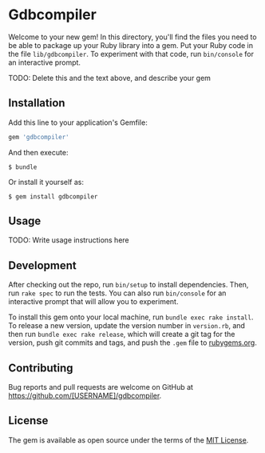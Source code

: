 # Gdbcompiler

Welcome to your new gem! In this directory, you'll find the files you need to be able to package up your Ruby library into a gem. Put your Ruby code in the file `lib/gdbcompiler`. To experiment with that code, run `bin/console` for an interactive prompt.

TODO: Delete this and the text above, and describe your gem

## Installation

Add this line to your application's Gemfile:

```ruby
gem 'gdbcompiler'
```

And then execute:

    $ bundle

Or install it yourself as:

    $ gem install gdbcompiler

## Usage

TODO: Write usage instructions here

## Development

After checking out the repo, run `bin/setup` to install dependencies. Then, run `rake spec` to run the tests. You can also run `bin/console` for an interactive prompt that will allow you to experiment.

To install this gem onto your local machine, run `bundle exec rake install`. To release a new version, update the version number in `version.rb`, and then run `bundle exec rake release`, which will create a git tag for the version, push git commits and tags, and push the `.gem` file to [rubygems.org](https://rubygems.org).

## Contributing

Bug reports and pull requests are welcome on GitHub at https://github.com/[USERNAME]/gdbcompiler.

## License

The gem is available as open source under the terms of the [MIT License](http://opensource.org/licenses/MIT).
